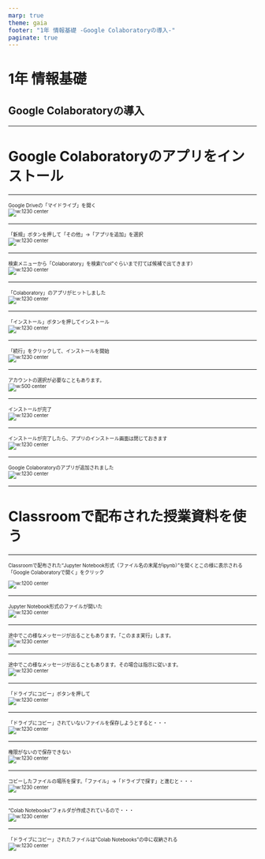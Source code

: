 ```yaml
---
marp: true
theme: gaia
footer: "1年 情報基礎 -Google Colaboratoryの導入-"
paginate: true
---
```

<style>
    @import url('https://fonts.googleapis.com/css2?family=Noto+Serif&display=swap');

    /* レイアウト */
    section {
    background-color: #FFF5EE;
    font-family: "Helvetica Neue", Arial, "Hiragino Kaku Gothic ProN",
        "Hiragino Sans", Meiryo, sans-serif;
    padding: 40px 30px 30px 30px;
    }

    /* フォントサイズ設定 */
    section {
        font-size: 200%;
    }
    section > ul, ol, p{
        font-size: 70%;
    }
    section > h1{
        font-size: 110%;
    }
    section > h2{
        font-size: 80%;
    }
    section > h3{
        font-size: 70%;
    }

    /* リンクのデコレーションを消す */
    a{
        text-decoration: none;
    }

    /* 画像を中央に表示させる */
    img[alt~="center"] {
    display: block;
    margin: 0 auto;
    }

    /* フッター設定 */
    section::after,
    footer {
    color: white;
    background-color: #44aada;
    height: 46px;
    margin-bottom: 0px;
    font-size: 50%;
    padding: 0px 20px 0px 20px;
    }
</style>



<!-- タイトルスライドのフォントサイズ修正 -->
<!-- _class: lead 　 -->
<style scoped>
    section > h1{
        font-size: 150%;
    }
</style>

# 1年 情報基礎
## Google Colaboratoryの導入

---
<!-- _class: lead 　 -->
# Google Colaboratoryのアプリをインストール



---
Google Driveの「マイドライブ」を開く
![w:1230 center](img01/ss_01.png)

---
「新規」ボタンを押して「その他」→「アプリを追加」を選択
![w:1230 center](img01/ss_02.png)

---
検索メニューから「Colaboratory」を検索(“col”ぐらいまで打てば候補で出てきます）
![w:1230 center](img01/ss_03.png)

---
「Colaboratory」のアプリがヒットしました
![w:1230 center](img01/ss_04.png)

---
「インストール」ボタンを押してインストール
![w:1230 center](img01/ss_05.png)

---
「続行」をクリックして、インストールを開始
![w:1230 center](img01/ss_06.png)

---
アカウントの選択が必要なこともあります。
![w:500 center](img01/ss_07.png)

---
インストールが完了
![w:1230 center](img01/ss_08.png)

---
インストールが完了したら、アプリのインストール画面は閉じておきます
![w:1230 center](img01/ss_09.png)

---
Google Colaboratoryのアプリが追加されました
![w:1230 center](img01/ss_10.png)

---
<!-- _class: lead 　 -->
# Classroomで配布された授業資料を使う

---
Classroomで配布された“Jupyter Notebook形式（ファイル名の末尾がipynb）”を開くとこの様に表示される  
「Google Colaboratoryで開く」をクリック

![w:1200 center](img01/ss_11.png)

---
Jupyter Notebook形式のファイルが開いた
![w:1230 center](img01/ss_12.png)

---
途中でこの様なメッセージが出ることもあります。「このまま実行」します。
![w:1230 center](img01/ss_13.png)

---
途中でこの様なメッセージが出ることもあります。その場合は指示に従います。
![w:1230 center](img01/ss_14.png)

---
「ドライブにコピー」ボタンを押して
![w:1230 center](img01/ss_15.png)

---
「ドライブにコピー」されていないファイルを保存しようとすると・・・
![w:1230 center](img01/ss_16.png)

---
権限がないので保存できない
![w:1230 center](img01/ss_17.png)

---
コピーしたファイルの場所を探す。「ファイル」→「ドライブで探す」と進むと・・・
![w:1230 center](img01/ss_18.png)

---
“Colab Notebooks”フォルダが作成されているので・・・
![w:1230 center](img01/ss_19.png)

---
「ドライブにコピー」されたファイルは“Colab Notebooks”の中に収納される
![w:1230 center](img01/ss_20.png)






